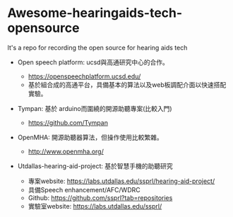 # Awesome-hearingaids-tech-opensource
It's a repo for recording the open source for hearing aids tech


- Open speech platform: ucsd與高通研究中心的合作。
  - https://openspeechplatform.ucsd.edu/
  - 基於組合成的高通平台，具備基本的算法以及web板調配介面以快速搭配實驗。

- Tympan:  基於 arduino而圍繞的開源助聽專案(比較入門)
  - https://github.com/Tympan

- OpenMHA: 開源助聽器算法，但操作使用比較繁雜。
  - http://www.openmha.org/

- Utdallas-hearing-aid-project: 基於智慧手機的助聽研究
  - 專案website: https://labs.utdallas.edu/ssprl/hearing-aid-project/
  - 具備Speech enhancement/AFC/WDRC
  - Github: https://github.com/ssprl?tab=repositories
  - 實驗室website: https://labs.utdallas.edu/ssprl/
